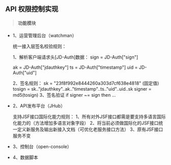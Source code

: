 ## API 权限控制实现

> #### 功能模块

- 1、运营管理后台（watchman）

    
    
    统一接入层签名校验规则：
    
    1、解析客户端请求头[JD-Auth]数据：
    sign = JD-Auth["sign"]
    
    ak = JD-Auth["jdauthkey"]
    ts =  JD-Auth["timestamp"]
    uid = JD-Auth["uid"]
    
    2、签名规则：
    sk = "23f8f992e8444260a303d7cf638e4818" (固定值)
    tosign = sk.."jdauthkey"..ak.."timestamp"..ts.."uid"..uid..sk
    signer = md5(tosign)
    3、签名验证
    if signer ~= sign then ...
    
    
    
- 2、API发布平台（JHub）  
    
    
    支持JSF接口国际化能力规则：
    1、所有对外JSF接口都需是要支持多语言国际化能力的（方法增加多语言对象字段）
    2、将当前必须做国际化的JSF接口统一定义新服务及输出新接入文档（可优化老服务接口方法）
    3、原有JSF接口服务不变
    
    
    
- 3、控制台（open-console）
- 4、数据脚本
